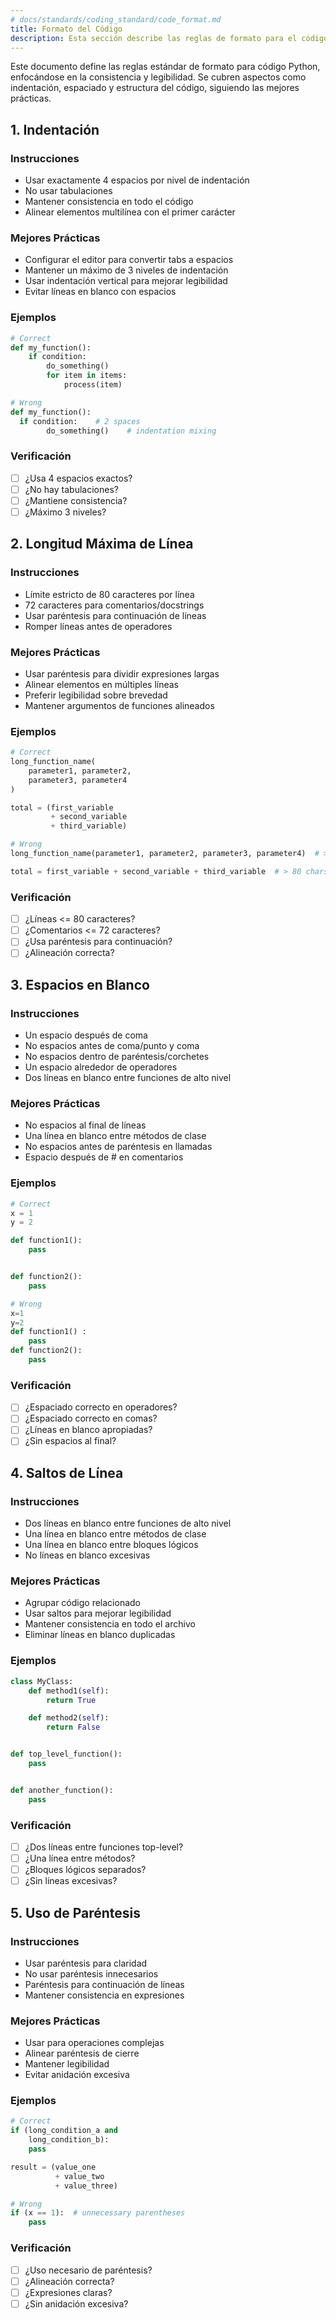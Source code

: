 ```yaml
---
# docs/standards/coding_standard/code_format.md
title: Formato del Código
description: Esta sección describe las reglas de formato para el código Python. Incluye guías rápidas y ejemplos.
---
```


Este documento define las reglas estándar de formato para código Python, enfocándose en la consistencia y legibilidad. Se cubren aspectos como indentación, espaciado y estructura del código, siguiendo las mejores prácticas.


## 1. Indentación

### Instrucciones
- Usar exactamente 4 espacios por nivel de indentación
- No usar tabulaciones
- Mantener consistencia en todo el código
- Alinear elementos multilínea con el primer carácter

### Mejores Prácticas
- Configurar el editor para convertir tabs a espacios
- Mantener un máximo de 3 niveles de indentación
- Usar indentación vertical para mejorar legibilidad
- Evitar líneas en blanco con espacios

### Ejemplos
```python
# Correct
def my_function():
    if condition:
        do_something()
        for item in items:
            process(item)

# Wrong
def my_function():
  if condition:    # 2 spaces
        do_something()    # indentation mixing
```

### Verificación
- [ ] ¿Usa 4 espacios exactos?
- [ ] ¿No hay tabulaciones?
- [ ] ¿Mantiene consistencia?
- [ ] ¿Máximo 3 niveles?

## 2. Longitud Máxima de Línea

### Instrucciones
- Límite estricto de 80 caracteres por línea
- 72 caracteres para comentarios/docstrings
- Usar paréntesis para continuación de líneas
- Romper líneas antes de operadores

### Mejores Prácticas
- Usar paréntesis para dividir expresiones largas
- Alinear elementos en múltiples líneas
- Preferir legibilidad sobre brevedad
- Mantener argumentos de funciones alineados

### Ejemplos
```python
# Correct
long_function_name(
    parameter1, parameter2,
    parameter3, parameter4
)

total = (first_variable
         + second_variable
         + third_variable)

# Wrong
long_function_name(parameter1, parameter2, parameter3, parameter4)  # > 80 chars

total = first_variable + second_variable + third_variable  # > 80 chars
```

### Verificación
- [ ] ¿Líneas <= 80 caracteres?
- [ ] ¿Comentarios <= 72 caracteres?
- [ ] ¿Usa paréntesis para continuación?
- [ ] ¿Alineación correcta?

## 3. Espacios en Blanco

### Instrucciones
- Un espacio después de coma
- No espacios antes de coma/punto y coma
- No espacios dentro de paréntesis/corchetes
- Un espacio alrededor de operadores
- Dos líneas en blanco entre funciones de alto nivel

### Mejores Prácticas
- No espacios al final de líneas
- Una línea en blanco entre métodos de clase
- No espacios antes de paréntesis en llamadas
- Espacio después de # en comentarios

### Ejemplos
```python
# Correct
x = 1
y = 2

def function1():
    pass


def function2():
    pass

# Wrong
x=1
y=2
def function1() :
    pass
def function2():
    pass
```

### Verificación
- [ ] ¿Espaciado correcto en operadores?
- [ ] ¿Espaciado correcto en comas?
- [ ] ¿Líneas en blanco apropiadas?
- [ ] ¿Sin espacios al final?

## 4. Saltos de Línea

### Instrucciones
- Dos líneas en blanco entre funciones de alto nivel
- Una línea en blanco entre métodos de clase
- Una línea en blanco entre bloques lógicos
- No líneas en blanco excesivas

### Mejores Prácticas
- Agrupar código relacionado
- Usar saltos para mejorar legibilidad
- Mantener consistencia en todo el archivo
- Eliminar líneas en blanco duplicadas

### Ejemplos
```python
class MyClass:
    def method1(self):
        return True

    def method2(self):
        return False


def top_level_function():
    pass


def another_function():
    pass
```

### Verificación
- [ ] ¿Dos líneas entre funciones top-level?
- [ ] ¿Una línea entre métodos?
- [ ] ¿Bloques lógicos separados?
- [ ] ¿Sin líneas excesivas?

## 5. Uso de Paréntesis

### Instrucciones
- Usar paréntesis para claridad
- No usar paréntesis innecesarios
- Paréntesis para continuación de líneas
- Mantener consistencia en expresiones

### Mejores Prácticas
- Usar para operaciones complejas
- Alinear paréntesis de cierre
- Mantener legibilidad
- Evitar anidación excesiva

### Ejemplos
```python
# Correct
if (long_condition_a and 
    long_condition_b):
    pass

result = (value_one
          + value_two
          + value_three)

# Wrong
if (x == 1):  # unnecessary parentheses
    pass
```

### Verificación
- [ ] ¿Uso necesario de paréntesis?
- [ ] ¿Alineación correcta?
- [ ] ¿Expresiones claras?
- [ ] ¿Sin anidación excesiva?